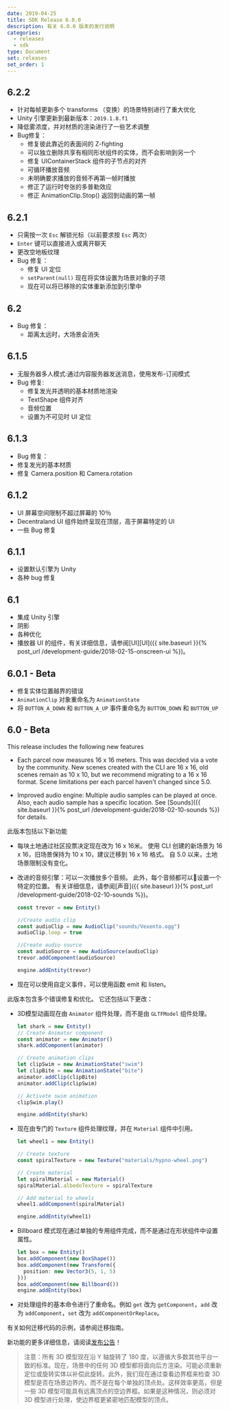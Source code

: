 ```yaml
---
date: 2019-04-25
title: SDK Release 6.0.0
description: 有关 6.0.0 版本的发行说明
categories:
  - releases
  - sdk
type: Document
set: releases
set_order: 1
---
```




## 6.2.2

- 针对每帧更新多个 transforms （变换）的场景特别进行了重大优化
- Unity 引擎更新到最新版本：`2019.1.8.f1`
- 降低雾浓度，并对材质的渲染进行了一些艺术调整
- Bug修复：
  - 修复彼此靠近的表面间的 Z-fighting
  - 可以独立删除共享有相同形状组件的实体，而不会影响到另一个
  - 修复 UIContainerStack 组件的子节点的对齐
  - 可循环播放音频
  - 未明确要求播放的音频不再第一帧时播放
  - 修正了运行时夸张的多普勒效应
  - 修正 AnimationClip.Stop() 返回到动画的第一帧

## 6.2.1

- 只需按一次 `Esc` 解锁光标（以前要求按 `Esc` 两次）
- `Enter` 键可以直接进入或离开聊天
- 更改空地板纹理
- Bug 修复：
  - 修复 UI 定位
  - `setParent(null)` 现在将实体设置为场景对象的子项
  - 现在可以将已移除的实体重新添加到引擎中


## 6.2

- Bug 修复：
  - 距离太远时，大场景会消失

## 6.1.5

- 无服务器多人模式:通过内容服务器发送消息，使用发布-订阅模式
- Bug 修复:
  - 修复发光并透明的基本材质地渲染
  - TextShape 组件对齐
  - 音频位置
  - 设置为不可见时 UI 定位

## 6.1.3

- Bug 修复：
 - 修复发光的基本材质
 - 修复 Camera.position 和 Camera.rotation


## 6.1.2

- UI 屏幕空间限制不超过屏幕的 10％
- Decentraland UI 组件始终呈现在顶层，高于屏幕特定的 UI
- 一些 Bug 修复

## 6.1.1

- 设置默认引擎为 Unity
- 各种 bug 修复

## 6.1

- 集成 Unity 引擎
- 阴影
- 各种优化
- 播放器 UI 的组件，有关详细信息，请参阅[UI][UI]({{ site.baseurl }}{% post_url /development-guide/2018-02-15-onscreen-ui %})。

## 6.0.1 - Beta

- 修复实体位置越界的错误
- `AnimationClip` 对象重命名为 `AnimationState`
- 将 `BUTTON_A_DOWN` 和 `BUTTON_A_UP` 事件重命名为 `BUTTON_DOWN` 和 `BUTTON_UP`

## 6.0 - Beta

This release includes the following new features

- Each parcel now measures 16 x 16 meters. This was decided via a vote by the community. New scenes created with the CLI are 16 x 16, old scenes remain as 10 x 10, but we recommend migrating to a 16 x 16 format. Scene limitations per each parcel haven't changed since 5.0.

- Improved audio engine: Multiple audio samples can be played at once. Also, each audio sample has a specific location. See [Sounds]({{ site.baseurl }}{% post_url /development-guide/2018-02-10-sounds %}) for details.

此版本包括以下新功能

- 每块土地通过社区投票决定现在改为 16 x 16米。 使用 CLI 创建的新场景为 16 x 16，旧场景保持为 10 x 10，建议迁移到 16 x 16 格式。 自 5.0 以来，土地场景限制没有变化。

- 改进的音频引擎：可以一次播放多个音频。 此外，每个音频都可以设置一个特定的位置。 有关详细信息，请参阅[声音]({{ site.baseurl }}{% post_url /development-guide/2018-02-10-sounds %})。

  ```ts
  const trevor = new Entity()

  //Create audio clip
  const audioClip = new AudioClip("sounds/Vexento.ogg")
  audioClip.loop = true

  //Create audio source
  const audioSource = new AudioSource(audioClip)
  trevor.addComponent(audioSource)

  engine.addEntity(trevor)
  ```

- 现在可以使用自定义事件，可以使用函数 emit 和 listen。

此版本包含多个错误修复和优化。 它还包括以下更改：

- 3D模型动画现在由 `Animator` 组件处理，而不是由 `GLTFModel` 组件处理。

  ```ts
  let shark = new Entity()
  // Create Animator component
  const animator = new Animator()
  shark.addComponent(animator)

  // Create animation clips
  let clipSwim = new AnimationState("swim")
  let clipBite = new AnimationState("bite")
  animator.addClip(clipBite)
  animator.addClip(clipSwim)

  // Activate swim animation
  clipSwim.play()

  engine.addEntity(shark)
  ```

- 现在由专门的 `Texture` 组件处理纹理，并在 `Material` 组件中引用。

  ```ts
  let wheel1 = new Entity()

  // Create texture
  const spiralTexture = new Texture("materials/hypno-wheel.png")

  // Create material
  let spiralMaterial = new Material()
  spiralMaterial.albedoTexture = spiralTexture

  // Add material to wheels
  wheel1.addComponent(spiralMaterial)

  engine.addEntity(wheel1)
  ```

- Billboard 模式现在通过单独的专用组件完成，而不是通过在形状组件中设置属性。

  ```ts
  let box = new Entity()
  box.addComponent(new BoxShape())
  box.addComponent(new Transform({
    position: new Vector3(5, 1, 5)
  }))
  box.addComponent(new Billboard())
  engine.addEntity(box)
  ```

- 对处理组件的基本命令进行了重命名。例如 `get` 改为 `getComponent`，`add` 改为 `addComponent`，`set` 改为 `addComponentOrReplace`。

有关如何迁移代码的示例，请参阅[]()迁移指南。

新功能的更多详细信息，请阅读[发布公告](https://decentraland.org/blog/announcements/introducing-sdk-6-beta/)！

> 注意：所有 3D 模型现在沿 Y 轴旋转了 180 度，以遵循大多数其他平台一致的标准。现在，场景中的任何 3D 模型都将面向后方渲染。可能必须重新定位或旋转实体以补偿此旋转。此外，我们现在通过查看边界框来检查 3D 模型是否在场景边界内，而不是在每个单独的顶点处。这样效率更高，但是一些 3D 模型可能具有远离顶点的空边界框。如果是这种情况，则必须对 3D 模型进行处理，使边界框更紧密地匹配模型的顶点。
